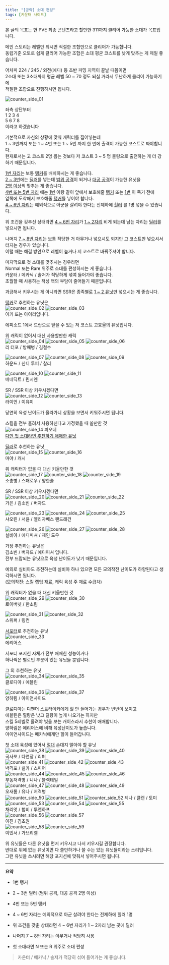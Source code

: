 ```yaml
---
title: "[공략] 소대 편성"
tags: [카운터 사이드]
---
```


본 글의 목표는 현 PVE 최종 콘텐츠라고 할만한 311까지 클리어 가능한 소대가 목표입니다.

메인 스토리는 레벨만 되시면 적절한 조합만으로 클리어가 가능합니다.  
동렙기준 오토로 쉽게 클리어 가능한 조합은 소대 평균 코스트를 낮게 맞추는 게 제일 좋습니다.

어차피 224 / 245 / 외전(에디) 등 초반 파밍 지역이 끝날 때쯤이면  
2소대 또는 3소대까지 평균 레벨 50 ~ 70 정도 되실 거라서 무난하게 클리어 가능하기에  
적절한 조합으로 진행하시면 됩니다.

![counter_side_01](/assets/image/counter_side_01.jpg)

좌측 상단부터  
1 2 3 4  
5 6 7 8  
이라고 하겠습니다

기본적으로 자신의 상황에 맞춰 캐릭터를 집어넣는데  
1 ~ 3번까지 또는 1 ~ 4번 또는 1 ~ 5번 까지 한 번에 출격이 가능한 코스트로 짜야합니다.  
현재로서는 고 코스트 2명 뽑는 것보다 저 코스트 3 ~ 5 명 물량으로 출전하는 게 더 강하기 때문입니다.

<u>1번 자리</u>는 보통 <u>탱커</u>를 배치하시는 게 좋습니다.  
<u>2 ~ 3번</u>에는 <u>딜러</u>를 넣는데 <u>범위 공격</u>이 되거나 <u>대공 공격</u>이 가능한 유닛을   
<u>2명 이상</u>씩 맞추는 게 좋습니다.  
<u>4번 또는 5번 자리</u> 에는 <u>1번</u> 이랑 같이 앞에서 보호해줄 <u>탱커</u> 또는 <u>1번</u> 이 죽기 전에   
앞쪽에 도착해서 보호해줄 <u>탱커</u>를 넣어야 합니다.  
<u>4 ~ 6번 자리</u>는 예외적으로 아군을 살려야 한다는 전제하에 <u>힐러</u> 를 1명 넣을 수 있습니다.

위 조건을 갖추신 상태라면 <u>4 ~ 6번 자리</u>가 <u>1 ~ 2자리</u> 비게 되는데 남는 자리는 <u>딜러</u>를 넣으시면 됩니다.

나머지 <u>7 ~ 8번 자리</u>는 보통 적당한 거 아무거나 넣으셔도 되지만 고 코스트만 넣으셔서 터지는 경우가 있습니다.  
이럴 때는 해결 방안으로 레벨이 높거나 저 코스트로 바꿔주셔야 합니다.

마지막으로 첫 소대를 맞추시는 경우라면  
Normal 또는 Rare 위주로 소대를 편성하시는 게 좋습니다.   
카운터 / 메카닉 / 솔저가 적당하게 섞여 들어가야 좋습니다.  
초월할 때 사용하는 적성 핵의 부담이 줄어들기 때문입니다.

과금해서 키우시는 게 아니라면 SSR은 종족별로 <u>1 ~ 2 유닛</u>만 넣으시는 게 좋습니다.

<u>탱커</u>로 추천하는 유닛은  
![counter_side_02](/assets/image/counter_side_02.png)
![counter_side_03](/assets/image/counter_side_03.png)  
아키 또는 아이리입니다.

에피소드 1에서 드랍으로 얻을 수 있는 저 코스트 고효율의 유닛입니다.

위 캐릭이 없어서 대신 사용할만한 캐릭  
![counter_side_04](/assets/image/counter_side_04.png)
![counter_side_05](/assets/image/counter_side_05.png)
![counter_side_06](/assets/image/counter_side_06.png)  
리 더포 / 방패병 / 김철수

![counter_side_07](/assets/image/counter_side_07.png)
![counter_side_08](/assets/image/counter_side_08.png)
![counter_side_09](/assets/image/counter_side_09.png)  
하운드 / 신디 루퍼 / 찰리

![counter_side_10](/assets/image/counter_side_10.png)
![counter_side_11](/assets/image/counter_side_11.png)  
베네딕트 / 린시엔

SR / SSR 이상 키우시겠다면  
![counter_side_12](/assets/image/counter_side_12.png)
![counter_side_13](/assets/image/counter_side_13.png)  
라이언 / 이유미

당연히 육성 난이도가 올라가니 상황을 보면서 키워주시면 됩니다.

스킬을 전부 올려서 사용하신다고 가정했을 때 쓸만한 것  
![counter_side_14](/assets/image/counter_side_14.png)
피오네  
<u>다만 첫 소대라면 추천하기 애매한 유닛</u>

<u>딜러</u>로 추천하는 유닛  
![counter_side_15](/assets/image/counter_side_15.png)
![counter_side_16](/assets/image/counter_side_16.png)  
마야 / 캐시

위 캐릭터가 없을 때 대신 키울만한 것  
![counter_side_17](/assets/image/counter_side_17.png)
![counter_side_18](/assets/image/counter_side_18.png)
![counter_side_19](/assets/image/counter_side_19.png)  
소총병 / 스패로우 / 양한솔

SR / SSR 이상 키우시겠다면  
![counter_side_20](/assets/image/counter_side_20.png)
![counter_side_21](/assets/image/counter_side_21.png)
![counter_side_22](/assets/image/counter_side_22.png)  
가은 / 김소빈 / 버자드

![counter_side_23](/assets/image/counter_side_23.png)
![counter_side_24](/assets/image/counter_side_24.png)
![counter_side_25](/assets/image/counter_side_25.png)  
샤오린 / 서윤 / 엘리자베스 팬드래건

![counter_side_26](/assets/image/counter_side_26.png)
![counter_side_27](/assets/image/counter_side_27.png)
![counter_side_28](/assets/image/counter_side_28.png)  
실비아 / 에디피셔 / 제인 도우

가장 추천하는 유닛은  
김소빈 / 버자드 / 에디피셔 입니다.  
전부 드랍되는 유닛으로 육성 난이도가 낮기 때문입니다.

예외로 실비아도 추천하는데 실비아 하나 있으면 모든 모의작전 난이도가 하향된다고 생각하시면 됩니다.  
(모의작전: 스킬 렙업 재료, 캐릭 육성 주 재료 수급처)

위 캐릭터가 없을 때 대신 키울만한 것  
![counter_side_29](/assets/image/counter_side_29.png)
![counter_side_30](/assets/image/counter_side_30.png)  
로이버넷 / 한소림

![counter_side_31](/assets/image/counter_side_31.png)
![counter_side_32](/assets/image/counter_side_32.png)  
스위퍼 / 링컨

<u>서포터</u>로 추천하는 유닛  
![counter_side_33](/assets/image/counter_side_33.png)  
에리어스

서포터 포지션 자체가 전부 애매한 성능이거나  
하나씩은 별로인 부분이 있는 유닛들 뿐입니다.

그 외 추천하는 유닛  
![counter_side_34](/assets/image/counter_side_34.png)
![counter_side_35](/assets/image/counter_side_35.png)  
클로디아 / 에블린

![counter_side_36](/assets/image/counter_side_36.png)
![counter_side_37](/assets/image/counter_side_37.png)  
양하림 / 아이언사이드

클로디아는 디펜더 스트라이커에게 힐 안 들어가는 경우가 번번이 보이고  
에블린은 힐량은 낮고 딜량이 높게 나오기는 하지만  
스킬 5레벨로 올려야 빛을 보는 캐이스라서 추천이 애매합니다.  
양하림은 에리어스에 비해 육성난이도가 높습니다.  
아이언사이드는 메카닉에게만 힐이 들어갑니다.

첫 소대 육성에 있어서 <u>절대</u> 손대지 말아야 할 유닛  
![counter_side_38](/assets/image/counter_side_38.png)
![counter_side_39](/assets/image/counter_side_39.png)
![counter_side_40](/assets/image/counter_side_40.png)  
곡사포 / 다연장 / 리퍼  
![counter_side_41](/assets/image/counter_side_41.png)
![counter_side_42](/assets/image/counter_side_42.png)
![counter_side_43](/assets/image/counter_side_43.png)  
박격포 / 쉴카 / 스피어  
![counter_side_44](/assets/image/counter_side_44.png)
![counter_side_45](/assets/image/counter_side_45.png)
![counter_side_46](/assets/image/counter_side_46.png)  
부동저격병 / 니나 / 블랙테일  
![counter_side_47](/assets/image/counter_side_47.png)
![counter_side_48](/assets/image/counter_side_48.png)
![counter_side_49](/assets/image/counter_side_49.png)  
오새롬 / 유나 / 저격병  
![counter_side_50](/assets/image/counter_side_50.png)
![counter_side_51](/assets/image/counter_side_51.png)
![counter_side_52](/assets/image/counter_side_52.png)
제나 / 클랜 / 토미  
![counter_side_53](/assets/image/counter_side_53.png)
![counter_side_54](/assets/image/counter_side_54.png)
![counter_side_55](/assets/image/counter_side_55.png)  
채리엇 / 험비 / 투앤하프  
![counter_side_56](/assets/image/counter_side_56.png)
![counter_side_57](/assets/image/counter_side_57.png)  
이진 / 김초원  
![counter_side_58](/assets/image/counter_side_58.png)
![counter_side_59](/assets/image/counter_side_59.png)  
이민서 / 가브리엘

위 유닛들은 다른 유닛을 먼저 키우시고 나서 키우시길 권장합니다.  
반대로 위에 없는 유닛이면 다 쓸만하거나 쓸 수는 있는 유닛들이라는 소리입니다.  
그런 유닛을 쓰시려면 해당 포지션에 맞춰서 넣어주시면 됩니다.

***
  
**요약**
* 1번 탱커
* 2 ~ 3번 딜러 (범위 공격, 대공 공격 2명 이상)
* 4번 또는 5번 탱커
* 4 ~ 6번 자리는 예외적으로 아군 살려야 한다는 전제하에 힐러 1명
* 위 조건을 갖춘 상태라면 4 ~ 6번 자리가 1 ~ 2자리 남는 곳에 딜러
* 나머지 7 ~ 8번 자리는 아무거나 적당히 사용

* 첫 소대라면 N 또는 R 위주로 소대 편성
> 카운터 / 메카닉 / 솔저가 적당히 섞여 들어가는 게 좋습니다.